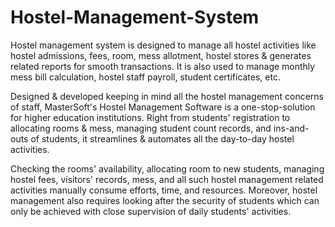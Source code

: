 # Hostel-Management-System
Hostel management system is designed to manage all hostel activities like hostel admissions, fees, room, mess allotment, hostel stores & generates related reports for smooth transactions. It is also used to manage monthly mess bill calculation, hostel staff payroll, student certificates, etc.

Designed & developed keeping in mind all the hostel management concerns of staff, MasterSoft's Hostel Management Software is a one-stop-solution for higher education institutions. Right from students' registration to allocating rooms & mess, managing student count records, and ins-and-outs of students, it streamlines & automates all the day-to-day hostel activities.

Checking the rooms' availability, allocating room to new students, managing hostel fees, visitors' records, mess, and all such hostel management related activities manually consume efforts, time, and resources. Moreover, hostel management also requires looking after the security of students which can only be achieved with close supervision of daily students' activities.
